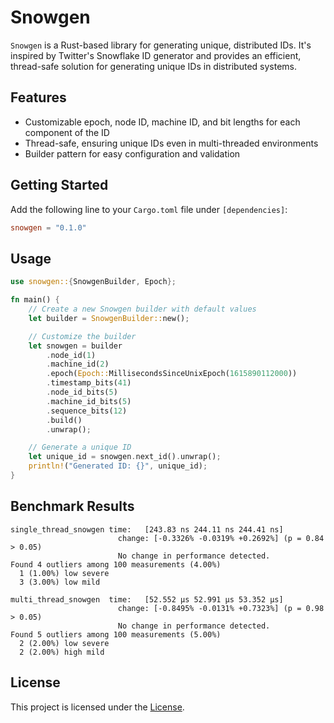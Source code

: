 Snowgen
============

`Snowgen` is a Rust-based library for generating unique, distributed IDs. It's inspired by Twitter's Snowflake ID generator and provides an efficient, thread-safe solution for generating unique IDs in distributed systems.

Features
--------

*   Customizable epoch, node ID, machine ID, and bit lengths for each component of the ID
*   Thread-safe, ensuring unique IDs even in multi-threaded environments
*   Builder pattern for easy configuration and validation

Getting Started
---------------

Add the following line to your `Cargo.toml` file under `[dependencies]`:


```toml
snowgen = "0.1.0"
```

Usage
-----


```rust
use snowgen::{SnowgenBuilder, Epoch};

fn main() {
    // Create a new Snowgen builder with default values
    let builder = SnowgenBuilder::new();

    // Customize the builder
    let snowgen = builder
        .node_id(1)
        .machine_id(2)
        .epoch(Epoch::MillisecondsSinceUnixEpoch(1615890112000))
        .timestamp_bits(41)
        .node_id_bits(5)
        .machine_id_bits(5)
        .sequence_bits(12)
        .build()
        .unwrap();

    // Generate a unique ID
    let unique_id = snowgen.next_id().unwrap();
    println!("Generated ID: {}", unique_id);
}
```

Benchmark Results
-----------------


```text
single_thread_snowgen time:   [243.83 ns 244.11 ns 244.41 ns]
                        change: [-0.3326% -0.0319% +0.2692%] (p = 0.84 > 0.05)
                        No change in performance detected.
Found 4 outliers among 100 measurements (4.00%)
  1 (1.00%) low severe
  3 (3.00%) low mild

multi_thread_snowgen  time:   [52.552 µs 52.991 µs 53.352 µs]
                        change: [-0.8495% -0.0131% +0.7323%] (p = 0.98 > 0.05)
                        No change in performance detected.
Found 5 outliers among 100 measurements (5.00%)
  2 (2.00%) low severe
  2 (2.00%) high mild
```

License
-------

This project is licensed under the [License](LICENSE).